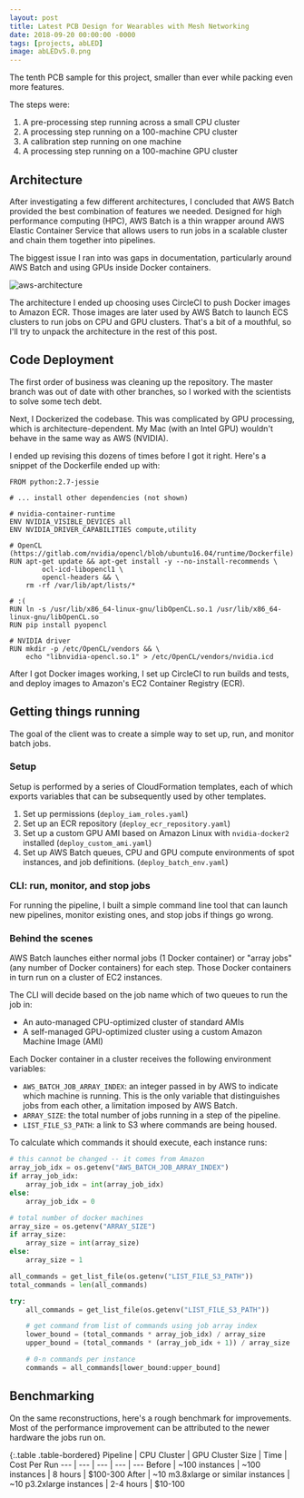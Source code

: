 ```yaml
---
layout: post
title: Latest PCB Design for Wearables with Mesh Networking
date: 2018-09-20 00:00:00 -0000
tags: [projects, abLED]
image: abLEDv5.0.png
---
```


The tenth PCB sample for this project, smaller than ever while packing even more features.

The steps were:
1. A pre-processing step running across a small CPU cluster
2. A processing step running on a 100-machine CPU cluster
3. A calibration step running on one machine
4. A processing step running on a 100-machine GPU cluster

## Architecture

After investigating a few different architectures, I concluded that AWS Batch provided the best combination of features we needed. Designed 
for high performance computing (HPC), AWS Batch is a thin wrapper around AWS Elastic Container Service that allows
users to run jobs in a scalable cluster and chain them together into pipelines.

The biggest issue I ran into was gaps in documentation, particularly around AWS Batch and using GPUs inside Docker containers. 

![aws-architecture]

The architecture I ended up choosing uses CircleCI to push Docker images to Amazon ECR. Those images are later used by 
AWS Batch to launch ECS clusters to run jobs on CPU and GPU clusters. That's a bit of a mouthful, so I'll try to unpack the architecture in 
the rest of this post.

## Code Deployment
 
The first order of business was cleaning up the repository. The master branch was out of date with other branches,
so I worked with the scientists to solve some tech debt. 

Next, I Dockerized the codebase. This was complicated by GPU processing, which is architecture-dependent. 
My Mac (with an Intel GPU) wouldn't behave in the same way as AWS (NVIDIA).

I ended up revising this dozens of times before I got it right. Here's a snippet of the Dockerfile ended up with:
```docker
FROM python:2.7-jessie

# ... install other dependencies (not shown)

# nvidia-container-runtime
ENV NVIDIA_VISIBLE_DEVICES all
ENV NVIDIA_DRIVER_CAPABILITIES compute,utility

# OpenCL (https://gitlab.com/nvidia/opencl/blob/ubuntu16.04/runtime/Dockerfile)
RUN apt-get update && apt-get install -y --no-install-recommends \
        ocl-icd-libopencl1 \
        opencl-headers && \
    rm -rf /var/lib/apt/lists/*

# :(
RUN ln -s /usr/lib/x86_64-linux-gnu/libOpenCL.so.1 /usr/lib/x86_64-linux-gnu/libOpenCL.so
RUN pip install pyopencl

# NVIDIA driver
RUN mkdir -p /etc/OpenCL/vendors && \
    echo "libnvidia-opencl.so.1" > /etc/OpenCL/vendors/nvidia.icd
```

After I got Docker images working, I set up CircleCI to run builds and tests, and deploy images to Amazon's EC2 Container Registry (ECR).

## Getting things running

The goal of the client was to create a simple way to set up, run, and monitor batch jobs.

### Setup

Setup is performed by a series of CloudFormation templates, each of which exports variables that can be subsequently
used by other templates.
1. Set up permissions (`deploy_iam_roles.yaml`)
2. Set up an ECR repository (`deploy_ecr_repository.yaml`)
3. Set up a custom GPU AMI based on Amazon Linux with `nvidia-docker2` installed (`deploy_custom_ami.yaml`)
4. Set up AWS Batch queues, CPU and GPU compute environments of spot instances, and job definitions. (`deploy_batch_env.yaml`)

### CLI: run, monitor, and stop jobs

For running the pipeline, I built a simple command line tool that can launch new pipelines, monitor existing ones, and 
stop jobs if things go wrong.

### Behind the scenes

AWS Batch launches either normal jobs (1 Docker container) or "array jobs" (any number of Docker containers) for each step. Those 
Docker containers in turn run on a cluster of EC2 instances. 

The CLI will decide based on the job name which of two queues to run the job in:
- An auto-managed CPU-optimized cluster of standard AMIs
- A self-managed GPU-optimized cluster using a custom Amazon Machine Image (AMI) 

Each Docker container in a cluster receives the following environment variables:
- `AWS_BATCH_JOB_ARRAY_INDEX`: an integer passed in by AWS to indicate which machine is running. This is the only 
variable that distinguishes jobs from each other, a limitation imposed by AWS Batch.
- `ARRAY_SIZE`: the total number of jobs running in a step of the pipeline.
- `LIST_FILE_S3_PATH`: a link to S3 where commands are being housed. 

To calculate which commands it should execute, each instance runs:

```python
# this cannot be changed -- it comes from Amazon
array_job_idx = os.getenv("AWS_BATCH_JOB_ARRAY_INDEX")
if array_job_idx:
    array_job_idx = int(array_job_idx)
else:
    array_job_idx = 0

# total number of docker machines
array_size = os.getenv("ARRAY_SIZE")
if array_size:
    array_size = int(array_size)
else:
    array_size = 1

all_commands = get_list_file(os.getenv("LIST_FILE_S3_PATH"))
total_commands = len(all_commands)

try:
    all_commands = get_list_file(os.getenv("LIST_FILE_S3_PATH"))

    # get command from list of commands using job array index
    lower_bound = (total_commands * array_job_idx) / array_size
    upper_bound = (total_commands * (array_job_idx + 1)) / array_size

    # 0-n commands per instance
    commands = all_commands[lower_bound:upper_bound]
```

## Benchmarking

On the same reconstructions, here's a rough benchmark for improvements. Most of the performance improvement can be attributed
to the newer hardware the jobs run on. 

{:.table .table-bordered}
Pipeline | CPU Cluster | GPU Cluster Size | Time | Cost Per Run
--- | --- | --- | ---  | ---
Before | ~100 instances | ~100 instances | 8 hours | $100-300
After | ~10 m3.8xlarge or similar instances | ~10 p3.2xlarge instances | 2-4 hours | $10-100


[aws-architecture]: /assets/img/aws-architecture.png "AWS Architecture"